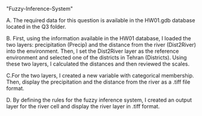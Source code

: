 "Fuzzy-Inference-System" 

A. The required data for this question is available in the HW01.gdb database located in the Q3 folder.

B. First, using the information available in the HW01 database, I loaded the two layers: precipitation (Precip) and the distance from the river (Dist2River) into the environment. Then, I set the Dist2River layer as the reference environment and selected one of the districts in Tehran (Districts). Using these two layers, I calculated the distances and then reviewed the scales.

C.For the two layers, I created a new variable with categorical membership. Then, display the precipitation and the distance from the river as a .tiff file format.

D. By defining the rules for the fuzzy inference system, I created an output layer for the river cell and display the river layer in .tiff format.
